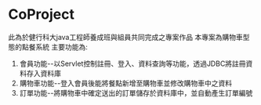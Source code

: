 # CoProject
此為於健行科大java工程師養成班與組員共同完成之專案作品
本專案為購物車型態的點餐系統
主要功能為:
1. 會員功能--以Servlet控制註冊、登入、資料查詢等功能，透過JDBC將註冊資料存入資料庫
2. 購物車功能--登入會員後能將餐點新增至購物車並修改購物車中之資料
3. 訂單功能--將購物車中確定送出的訂單儲存於資料庫中，並自動產生訂單編號

